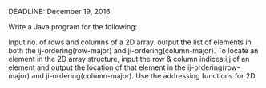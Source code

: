 DEADLINE: December 19, 2016

   Write a Java program for the following:

   Input no. of rows and columns of a 2D array.
   output the list of elements in both the ij-ordering(row-major) and ji-ordering(column-major).
   To locate an element in the 2D array structure, input the row & column indices:i,j of an element 
   and output the location of that element in the ij-ordering(row-major) and ji-ordering(column-major).
   Use the addressing functions for 2D.
